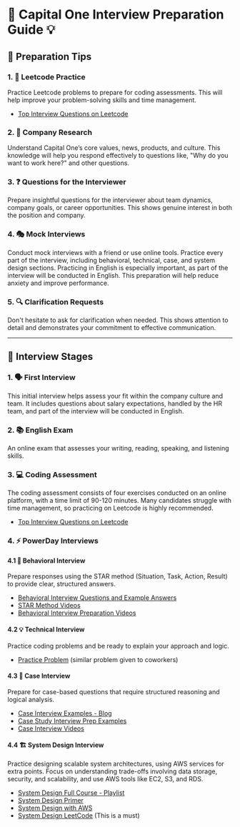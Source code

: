 # 💼 Capital One Interview Preparation Guide 💡

## 📌 Preparation Tips

### 1. 🧩 Leetcode Practice

Practice Leetcode problems to prepare for coding assessments. This will help improve your problem-solving skills and time management.

- [Top Interview Questions on Leetcode](https://leetcode.com/studyplan/top-interview-150/)

### 2. 🏢 Company Research

Understand Capital One’s core values, news, products, and culture. This knowledge will help you respond effectively to questions like, "Why do you want to work here?" and other questions.

### 3. ❓ Questions for the Interviewer

Prepare insightful questions for the interviewer about team dynamics, company goals, or career opportunities. This shows genuine interest in both the position and company.

### 4. 🎭 Mock Interviews

Conduct mock interviews with a friend or use online tools. Practice every part of the interview, including behavioral, technical, case, and system design sections. Practicing in English is especially important, as part of the interview will be conducted in English. This preparation will help reduce anxiety and improve performance.

### 5. 🔍 Clarification Requests

Don't hesitate to ask for clarification when needed. This shows attention to detail and demonstrates your commitment to effective communication.

---

## 📝 Interview Stages

### 1. 🗣️ First Interview

This initial interview helps assess your fit within the company culture and team. It includes questions about salary expectations, handled by the HR team, and part of the interview will be conducted in English.

### 2. 📚 English Exam

An online exam that assesses your writing, reading, speaking, and listening skills.

### 3. 💻 Coding Assessment

The coding assessment consists of four exercises conducted on an online platform, with a time limit of 90-120 minutes. Many candidates struggle with time management, so practicing on Leetcode is highly recommended.

- [Top Interview Questions on Leetcode](https://leetcode.com/studyplan/top-interview-150/)

### 4. ⚡ PowerDay Interviews

#### 4.1 🤝 Behavioral Interview

Prepare responses using the STAR method (Situation, Task, Action, Result) to provide clear, structured answers.

- [Behavioral Interview Questions and Example Answers](https://github.com/juadolfob/C1-I-G/blob/main/QA_BEHABIORAL.md)
- [STAR Method Videos](https://www.youtube.com/results?search_query=star+method)
- [Behavioral Interview Preparation Videos](https://www.youtube.com/results?search_query=behavioral+interview)

#### 4.2 💡 Technical Interview

Practice coding problems and be ready to explain your approach and logic.

- [Practice Problem](https://leetcode.ca/all/588.html) (similar problem given to coworkers)

#### 4.3 🧠 Case Interview

Prepare for case-based questions that require structured reasoning and logical analysis.

- [Case Interview Examples - Blog](https://igotanoffer.com/blogs/mckinsey-case-interview-blog/case-interview-examples)
- [Case Study Interview Prep Examples](https://www.myconsultingoffer.org/case-study-interview-prep/examples/)
- [Case Interview Videos](https://www.youtube.com/results?search_query=case_interview)

#### 4.4 🏗️ System Design Interview

Practice designing scalable system architectures, using AWS services for extra points. Focus on understanding trade-offs involving data storage, security, and scalability, and use AWS tools like EC2, S3, and RDS.

- [System Design Full Course - Playlist](https://www.youtube.com/playlist?list=PLot-Xpze53le35rQuIbRET3YwEtrcJfdt)
- [System Design Primer](https://www.youtube.com/watch?v=i7twT3x5yv8)
- [System Design with AWS](https://www.youtube.com/watch?v=FDEpdNdFglI)
- [System Design LeetCode](https://drive.google.com/file/d/1o0-2bK-eh2eav8T4pW9pzetI_lXZWZ80/view?usp=sharing) (This is a must)

